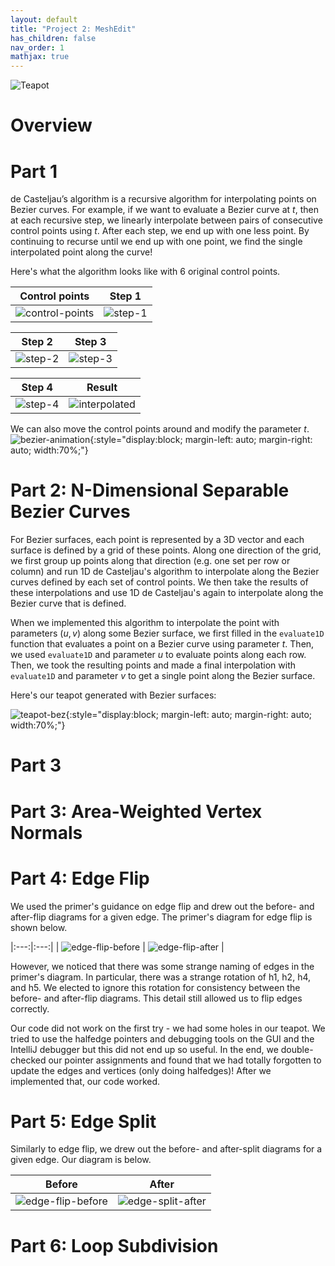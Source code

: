 ```yaml
---
layout: default
title: "Project 2: MeshEdit"
has_children: false
nav_order: 1
mathjax: true
---
```


![Teapot](img/teapot.jpeg)

# Overview

# Part 1
de Casteljau’s algorithm is a recursive algorithm for interpolating points on Bezier curves. For example, if we want to evaluate a Bezier curve at $t$, then at each recursive step, we linearly interpolate between pairs of consecutive control points using $t$. After each step, we end up with one less point. By continuing to recurse until we end up with one point, we find the single interpolated point along the curve!

Here's what the algorithm looks like with 6 original control points.
<!-- table -->

| Control points | Step 1 |
|:---:|:---:|
| ![control-points](./img/control-points.png) | ![step-1](./img/de-casteljau-1.png) |

| Step 2 | Step 3|
|:---:|:---:|
| ![step-2](./img/de-casteljau-2.png) | ![step-3](./img/de-casteljau-3.png) |

| Step 4 | Result |
|:---:|:---:|
| ![step-4](./img/de-casteljau-4.png) | ![interpolated](./img/interpolated-point.png)|

We can also move the control points around and modify the parameter *t*.
![bezier-animation](./img/bezier-animation.gif){:style="display:block; margin-left: auto; margin-right: auto; width:70%;"}

# Part 2: N-Dimensional Separable Bezier Curves

<!-- Briefly explain how de Casteljau algorithm extends to Bezier surfaces and how you implemented it in order to evaluate Bezier surfaces. -->
<!-- Show a screenshot of bez/teapot.bez (not .dae) evaluated by your implementation. -->

For Bezier surfaces, each point is represented by a 3D vector and each surface is defined by a grid of these points. Along one direction of the grid, we first group up points along that direction (e.g. one set per row or column) and run 1D de Casteljau's algorithm to interpolate along the Bezier curves defined by each set of control points. We then take the results of these interpolations and use 1D de Casteljau's again to interpolate along the Bezier curve that is defined.

When we implemented this algorithm to interpolate the point with parameters $(u, v)$ along some Bezier surface, we first filled in the `evaluate1D` function that evaluates a point on a Bezier curve using parameter $t$. Then, we used `evaluate1D` and parameter $u$ to evaluate points along each row. Then, we took the resulting points and made a final interpolation with `evaluate1D` and parameter $v$ to get a single point along the Bezier surface.

Here's our teapot generated with Bezier surfaces:

![teapot-bez](./img/teapot-bez.png){:style="display:block; margin-left: auto; margin-right: auto; width:70%;"}


# Part 3

# Part 3: Area-Weighted Vertex Normals

<!-- Briefly explain how you implemented the area-weighted vertex normals. -->
<!-- Show screenshots of dae/teapot.dae (not .bez) comparing teapot shading with and without vertex normals. Use Q to toggle default flat shading and Phong shading. -->

# Part 4: Edge Flip

<!-- Briefly explain how you implemented the edge flip operation and describe any interesting implementation / debugging tricks you have used.
Show screenshots of a mesh before and after some edge flips. -->
We used the primer's guidance on edge flip and drew out the before- and after-flip diagrams for a given edge.
The primer's diagram for edge flip is shown below.

<!-- table -->

|:---:|:---:|
| ![edge-flip-before](./img/edge-flip-before.png) | ![edge-flip-after](./img/edge-flip-after.png) |

However, we noticed that there was some strange naming of edges in the primer's diagram. In particular, there was a strange
rotation of h1, h2, h4, and h5. We elected to ignore this rotation for consistency between the before- and after-flip diagrams.
This detail still allowed us to flip edges correctly.

<!-- Write about your eventful debugging journey, if you have experienced one. -->

Our code did not work on the first try - we had some holes in our teapot. We tried to use the halfedge pointers and debugging tools
on the GUI and the IntelliJ debugger but this did not end up so useful. In the end, we double-checked our pointer assignments
and found that we had totally forgotten to update the edges and vertices (only doing halfedges)! After we implemented that,
our code worked.

# Part 5: Edge Split

<!-- Briefly explain how you implemented the edge split operation and describe any interesting implementation / debugging tricks you have used. -->

Similarly to edge flip, we drew out the before- and after-split diagrams for a given edge. Our diagram is below.

<!-- table -->

| Before | After |
|:---:|:---:|
| ![edge-flip-before](./img/edge-flip-before.png) | ![edge-split-after](./img/edge-split-after.png) |

<!-- Show screenshots of a mesh before and after some edge splits. -->
<!-- Show screenshots of a mesh before and after a combination of both edge splits and edge flips. -->
<!-- Write about your eventful debugging journey, if you have experienced one. -->
<!-- If you have implemented support for boundary edges, show screenshots of your implementation properly handling split operations on boundary edges. -->

# Part 6: Loop Subdivision

<!-- Briefly explain how you implemented the loop subdivision and describe any interesting implementation / debugging tricks you have used. -->
<!-- Take some notes, as well as some screenshots, of your observations on how meshes behave after loop subdivision. What happens to sharp corners and edges? Can you reduce this effect by pre-splitting some edges? -->
<!-- Load dae/cube.dae. Perform several iterations of loop subdivision on the cube. Notice that the cube becomes slightly asymmetric after repeated subdivisions. Can you pre-process the cube with edge flips and splits so that the cube subdivides symmetrically? Document these effects and explain why they occur. Also explain how your pre-processing helps alleviate the effects. -->
<!-- If you have implemented any extra credit extensions, explain what you did and document how they work with screenshots. -->